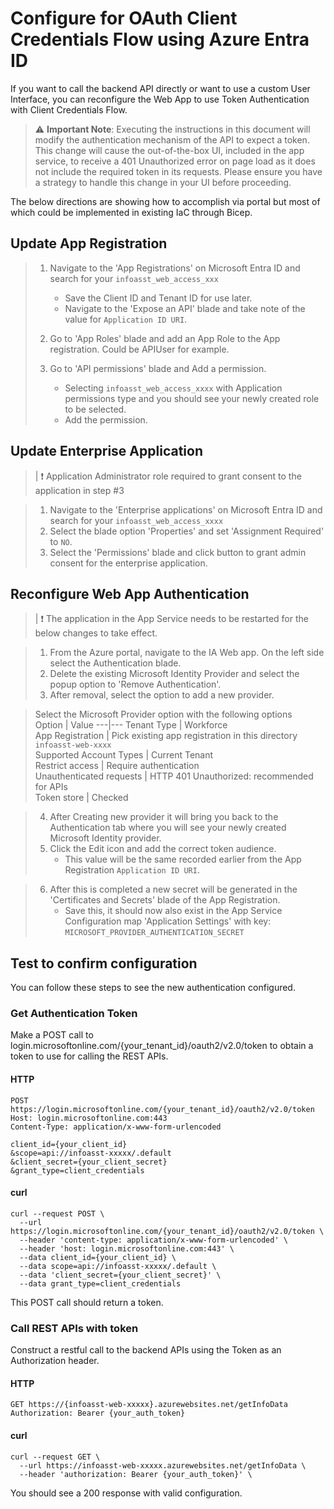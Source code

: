 # Configure for OAuth Client Credentials Flow using Azure Entra ID

If you want to call the backend API directly or want to use a custom User Interface, you can reconfigure the Web App to use Token Authentication with Client Credentials Flow.  

> :warning: **Important Note**: Executing the instructions in this document will modify the authentication mechanism of the API to expect a token. This change will cause the out-of-the-box UI, included in the app service, to receive a 401 Unauthorized error on page load as it does not include the required token in its requests. Please ensure you have a strategy to handle this change in your UI before proceeding.  

The below directions are showing how to accomplish via portal but most of which could be implemented in existing IaC through Bicep.

## Update App Registration

> 1. Navigate to the 'App Registrations' on Microsoft Entra ID and search for your `infoasst_web_access_xxx`  
>     * Save the Client ID and Tenant ID for use later.  
>     * Navigate to the 'Expose an API' blade and take note of the value for `Application ID URI`.  
>
> 2. Go to 'App Roles' blade and add an App Role to the App registration. Could be APIUser for example.  
>
> 3. Go to 'API permissions' blade and Add a permission.  
>       * Selecting `infoasst_web_access_xxxx` with Application permissions type and you should see your newly created role to be selected.  
>       * Add the permission.  

## Update Enterprise Application  

>| :exclamation: Application Administrator role required to grant consent to the application in step #3  

> 1. Navigate to the 'Enterprise applications' on Microsoft Entra ID and search for your `infoasst_web_access_xxxx`  
> 2. Select the blade option 'Properties' and set 'Assignment Required' to `NO`.  
> 3. Select the 'Permissions' blade and click button to grant admin consent for the enterprise application.  

## Reconfigure Web App Authentication  

>| :exclamation: The application in the App Service needs to be restarted for the below changes to take effect.  

> 1. From the Azure portal, navigate to the IA Web app. On the left side select the Authentication blade.  
> 2. Delete the existing Microsoft Identity Provider and select the popup option to 'Remove Authentication'.  
> 3. After removal, select the option to add a new provider.  

> Select the Microsoft Provider option with the following options  
>Option |  Value
>---|---
>Tenant Type | Workforce  
>App Registration | Pick existing app registration in this directory `infoasst-web-xxxx`  
>Supported Account Types | Current Tenant  
>Restrict access | Require authentication  
>Unauthenticated requests | HTTP 401 Unauthorized: recommended for APIs  
>Token store | Checked  

> 4. After Creating new provider it will bring you back to the Authentication tab where you will see your newly created Microsoft Identity provider.  
> 5. Click the Edit icon and add the correct token audience.  
>     * This value will be the same recorded earlier from the App Registration `Application ID URI`.  

> 6. After this is completed a new secret will be generated in the 'Certificates and Secrets' blade of the App Registration.  
>    * Save this, it should now also exist in the App Service Configuration map 'Application Settings' with key: `MICROSOFT_PROVIDER_AUTHENTICATION_SECRET`  

## Test to confirm configuration

You can follow these steps to see the new authentication configured.

### Get Authentication Token

Make a POST call to login.microsoftonline.com/{your_tenant_id}/oauth2/v2.0/token to obtain a token to use for calling the REST APIs.

#### HTTP

```http
POST https://login.microsoftonline.com/{your_tenant_id}/oauth2/v2.0/token
Host: login.microsoftonline.com:443
Content-Type: application/x-www-form-urlencoded

client_id={your_client_id}
&scope=api://infoasst-xxxxx/.default
&client_secret={your_client_secret}
&grant_type=client_credentials
```

#### curl

```shell
curl --request POST \
  --url https://login.microsoftonline.com/{your_tenant_id}/oauth2/v2.0/token \
  --header 'content-type: application/x-www-form-urlencoded' \
  --header 'host: login.microsoftonline.com:443' \
  --data client_id={your_client_id} \
  --data scope=api://infoasst-xxxxx/.default \
  --data 'client_secret={your_client_secret}' \
  --data grant_type=client_credentials
```

This POST call should return a token.

### Call REST APIs with token

Construct a restful call to the backend APIs using the Token as an Authorization header.

#### HTTP

```http
GET https://{infoasst-web-xxxxx}.azurewebsites.net/getInfoData
Authorization: Bearer {your_auth_token}

```

#### curl

```shell
curl --request GET \
  --url https://infoasst-web-xxxxx.azurewebsites.net/getInfoData \
  --header 'authorization: Bearer {your_auth_token}' \
```

You should see a 200 response with valid configuration.
